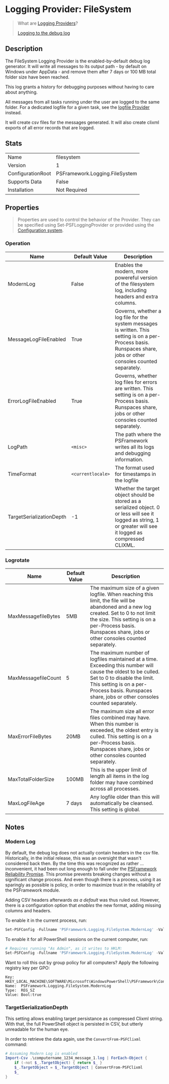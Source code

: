 ﻿# Logging Provider: FileSystem

> What are [Logging Providers](../basics/logging-providers.md)?
>
> [Logging to the debug log](../loggingto/debuglog.md)

## Description

The FileSystem Logging Provider is the enabled-by-default debug log generator.
It will write all messages to its output path - by default on Windows under AppData - and remove them after 7 days or 100 MB total folder size have been reached.

This log grants a history for debugging purposes without having to care about anything.

All messages from all tasks running under the user are logged to the same folder.
For a dedicated logfile for a given task, see the [logfile Provider](logfile.md) instead.

It will create csv files for the messages generated.
It will also create clixml exports of all error records that are logged.

## Stats

|||
|---|---|
|Name|filesystem|
|Version|1|
|ConfigurationRoot|PSFramework.Logging.FileSystem|
|Supports Data|False|
|Installation|Not Required|

## Properties

> Properties are used to control the behavior of the Provider.
> They can be specified using Set-PSFLoggingProvider or provided using the [Configuration system](../../Configuration/overview.md).

### Operation

|Name|Default Value|Description|
|---|---|---|
|ModernLog|False|Enables the modern, more powereful version of the filesystem log, including headers and extra columns.|
|MessageLogFileEnabled|True|Governs, whether a log file for the system messages is written. This setting is on a per-Process basis. Runspaces share, jobs or other consoles counted separately.|
|ErrorLogFileEnabled|True|Governs, whether log files for errors are written. This setting is on a per-Process basis. Runspaces share, jobs or other consoles counted separately.|
|LogPath|`<misc>`|The path where the PSFramework writes all its logs and debugging information.|
|TimeFormat|`<currentlocale>`|The format used for timestamps in the logfile|
|TargetSerializationDepth|-1|Whether the target object should be stored as a serialized object. 0 or less will see it logged as string, 1 or greater will see it logged as compressed CLIXML.|

### Logrotate

|Name|Default Value|Description|
|---|---|---|
|MaxMessagefileBytes|5MB|The maximum size of a given logfile. When reaching this limit, the file will be abandoned and a new log created. Set to 0 to not limit the size. This setting is on a per-Process basis. Runspaces share, jobs or other consoles counted separately.|
|MaxMessagefileCount|5|The maximum number of logfiles maintained at a time. Exceeding this number will cause the oldest to be culled. Set to 0 to disable the limit. This setting is on a per-Process basis. Runspaces share, jobs or other consoles counted separately.|
|MaxErrorFileBytes|20MB|The maximum size all error files combined may have. When this number is exceeded, the oldest entry is culled. This setting is on a per-Process basis. Runspaces share, jobs or other consoles counted separately.|
|MaxTotalFolderSize|100MB|This is the upper limit of length all items in the log folder may have combined across all processes.|
|MaxLogFileAge|7 days|Any logfile older than this will automatically be cleansed. This setting is global.|

## Notes

### Modern Log

By default, the debug log does not actually contain headers in the csv file.
Historically, in the initial release, this was an oversight that wasn't considered back then.
By the time this was recognized as rather ... inconvenient, it had been out long enough to fall under the [PSFramework Reliability Promise](https://github.com/PowershellFrameworkCollective/psframework/blob/master/PSFramework/The%20PSFramework%20Reliability%20Promise.md).
This promise prevents breaking changes without a significant change process.
And even though there is a process, using it as sparingly as possible is policy, in order to maximize trust in the reliability of the PSFramework module.

Adding CSV headers afterwards _as a default_ was thus ruled out.
However, there is a configuration option that _enables_ the new format, adding missing columns and headers.

To enable it in the current process, run:

```powershell
Set-PSFConfig -Fullname 'PSFramework.Logging.FileSystem.ModernLog' -Value $true
```

To enable it for all PowerShell sessions on the current computer, run:

```powershell
# Requires running "As Admin", as it writes to HKLM:
Set-PSFConfig -Fullname 'PSFramework.Logging.FileSystem.ModernLog' -Value $true -PassThru | Register-PSFConfig -Scope SystemDefault
```

Want to roll this out by group policy for all computers?
Apply the following registry key per GPO:

```text
Key:   HKEY_LOCAL_MACHINE\SOFTWARE\Microsoft\WindowsPowerShell\PSFramework\Config\Default
Name:  PSFramework.Logging.FileSystem.ModernLog
Type:  REG_SZ
Value: Bool:true
```

### TargetSerializationDepth

This setting allows enabling target persistance as compressed Clixml string.
With that, the full PowerShell object is persisted in CSV, but utterly unreadable for the human eye.

In order to retrieve the data again, use the `ConvertFrom-PSFClixml` command:

```powershell
# Assuming Modern Log is enabled
Import-Csv .\computername_1234_message_1.log | ForEach-Object {
    if (-not $_.TargetObject) { return $_ }
    $_.TargetObject = $_.TargetObject | ConvertFrom-PSFClixml
    $_
}
```
